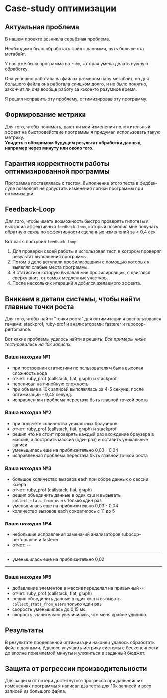 
# Case-study оптимизации

## Актуальная проблема
В нашем проекте возникла серьёзная проблема.

Необходимо было обработать файл с данными, чуть больше ста мегабайт.

У нас уже была программа на `ruby`, которая умела делать нужную обработку.

Она успешно работала на файлах размером пару мегабайт, но для большого файла она работала слишком долго, и не было понятно, закончит ли она вообще работу за какое-то разумное время.

Я решил исправить эту проблему, оптимизировав эту программу.

## Формирование метрики
Для того, чтобы понимать, дают ли мои изменения положительный эффект на быстродействие программы я придумал использовать такую метрику:   
**Увидеть в обозримом будущем результат обработки данных, например через минуту или около того.**

## Гарантия корректности работы оптимизированной программы
Программа поставлялась с тестом. Выполнение этого теста в фидбек-лупе позволяет не допустить изменения логики программы при оптимизации.

## Feedback-Loop
Для того, чтобы иметь возможность быстро проверять гипотезы я выстроил эффективный `feedback-loop`, который позволил мне получать обратную связь по эффективности сделанных изменений за < 0,4 сек

Вот как я построил `feedback_loop`:
1) Для проверки своей работы я использовал тест, в котором проверял результат выполнения программы.  
2) Потом в дело вступили профилировщики с помощью которых я выявлял слабые места программы.
3) В статистике которую выдавал мне профилировщик, я двигался сверху вниз, от самых медленных участков.
4) После нескольких итераций я добился желаемого эффекта.

## Вникаем в детали системы, чтобы найти главные точки роста
Для того, чтобы найти "точки роста" для оптимизации я воспользовался гемами: stackprof, ruby-prof и анализаторами: fasterer и rubocop-perfomance.

Вот какие проблемы удалось найти и решить:
*Все примеры ниже тестировались на 10к записях.*

### Ваша находка №1
- при построении статистики по пользователям была высокая сложность кода
- отчет: ruby_prof (callstack, flat, graph) и stackprof
- переписал на линейную сложность
- при объеме в 10к записей выполнялась за 4-5 секунд, после оптимизации - 0,45 секунд.
- исправленная проблема перестала быть главной точкой роста

### Ваша находка №2
- при подсчёте количества уникальных браузеров
- отчет: ruby_prof (callstack, flat, graph) и stackprof
- решил что не стоит проверять каждый раз вхождение браузера в массив, а построить массив (один раз) и оставить уникальные записи
- уменьшилась еще на приблизительно 0,03 - 0,04
- исправленная проблема перестала быть главной точкой роста

### Ваша находка №3
- большое количество вызовов each при сборе данных о сессии юзера
- отчет: ruby_prof (callstack, flat, graph)
- решил объединить данные в один хэш и вызывать `collect_stats_from_users` только один раз
- уменьшилась еще на приблизительно 0,03 - 0,04
- количество вызовов each сократилось с 11 до 5

### Ваша находка №4
- небольшие исправления замечаний анализаторов rubocop-perfomance и fasterer
- отчет: --
- --
- уменьшилась еще на приблизительно 0,02
- --

### Ваша находка №5
- добавление элементов в массив переделал на привычный `<<`
- отчет: ruby_prof (callstack, flat, graph)
- решил объединить данные в один хэш и вызывать `collect_stats_from_users` только один раз
- скорость уменьшилась до 0,15 мс
- скорость значительно увеличилась, что меня крайне удивило.

## Результаты
В результате проделанной оптимизации наконец удалось обработать файл с данными.
Удалось улучшить метрику системы с бесконечности до вполне приемлемой минуты и уложиться в заданный бюджет.

## Защита от регрессии производительности
Для защиты от потери достигнутого прогресса при дальнейших изменениях программы я написал два теста для 10к записей и всех записей из большого файла.
